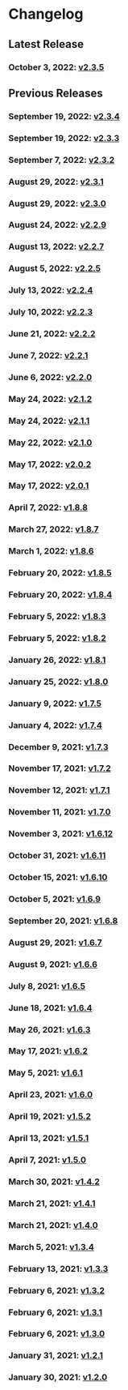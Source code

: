# Changelog

## Latest Release

### October 3, 2022: [v2.3.5](/.changelog/v2.3.5.mdx)

## Previous Releases

### September 19, 2022: [v2.3.4](/.changelog/v2.3.4.mdx)

### September 19, 2022: [v2.3.3](/.changelog/v2.3.3.mdx)

### September 7, 2022: [v2.3.2](/.changelog/v2.3.2.mdx)

### August 29, 2022: [v2.3.1](/.changelog/v2.3.1.mdx)

### August 29, 2022: [v2.3.0](/.changelog/v2.3.0.mdx)

### August 24, 2022: [v2.2.9](/.changelog/v2.2.9.mdx)

### August 13, 2022: [v2.2.7](/.changelog/v2.2.7.mdx)

### August 5, 2022: [v2.2.5](/.changelog/v2.2.5.mdx)

### July 13, 2022: [v2.2.4](/.changelog/v2.2.4.mdx)

### July 10, 2022: [v2.2.3](/.changelog/v2.2.3.mdx)

### June 21, 2022: [v2.2.2](/.changelog/v2.2.2.mdx)

### June 7, 2022: [v2.2.1](/.changelog/v2.2.1.mdx)

### June 6, 2022: [v2.2.0](/.changelog/v2.2.0.mdx)

### May 24, 2022: [v2.1.2](/.changelog/v2.1.2.mdx)

### May 24, 2022: [v2.1.1](/.changelog/v2.1.1.mdx)

### May 22, 2022: [v2.1.0](/.changelog/v2.1.0.mdx)

### May 17, 2022: [v2.0.2](/.changelog/v2.0.2.mdx)

### May 17, 2022: [v2.0.1](/.changelog/v2.0.1.mdx)

### April 7, 2022: [v1.8.8](/.changelog/v1.8.8.mdx)

### March 27, 2022: [v1.8.7](/.changelog/v1.8.7.mdx)

### March 1, 2022: [v1.8.6](/.changelog/v1.8.6.mdx)

### February 20, 2022: [v1.8.5](/.changelog/v1.8.5.mdx)

### February 20, 2022: [v1.8.4](/.changelog/v1.8.4.mdx)

### February 5, 2022: [v1.8.3](/.changelog/v1.8.3.mdx)

### February 5, 2022: [v1.8.2](/.changelog/v1.8.2.mdx)

### January 26, 2022: [v1.8.1](/.changelog/v1.8.1.mdx)

### January 25, 2022: [v1.8.0](/.changelog/v1.8.0.mdx)

### January 9, 2022: [v1.7.5](/.changelog/v1.7.5.mdx)

### January 4, 2022: [v1.7.4](/.changelog/v1.7.4.mdx)

### December 9, 2021: [v1.7.3](/.changelog/v1.7.3.mdx)

### November 17, 2021: [v1.7.2](/.changelog/v1.7.2.mdx)

### November 12, 2021: [v1.7.1](/.changelog/v1.7.1.mdx)

### November 11, 2021: [v1.7.0](/.changelog/v1.7.0.mdx)

### November 3, 2021: [v1.6.12](/.changelog/v1.6.12.mdx)

### October 31, 2021: [v1.6.11](/.changelog/v1.6.11.mdx)

### October 15, 2021: [v1.6.10](/.changelog/v1.6.10.mdx)

### October 5, 2021: [v1.6.9](/.changelog/v1.6.9.mdx)

### September 20, 2021: [v1.6.8](/.changelog/v1.6.8.mdx)

### August 29, 2021: [v1.6.7](/.changelog/v1.6.7.mdx)

### August 9, 2021: [v1.6.6](/.changelog/v1.6.6.mdx)

### July 8, 2021: [v1.6.5](/.changelog/v1.6.5.mdx)

### June 18, 2021: [v1.6.4](/.changelog/v1.6.4.mdx)

### May 26, 2021: [v1.6.3](/.changelog/v1.6.3.mdx)

### May 17, 2021: [v1.6.2](/.changelog/v1.6.2.mdx)

### May 5, 2021: [v1.6.1](/.changelog/v1.6.1.mdx)

### April 23, 2021: [v1.6.0](/.changelog/v1.6.0.mdx)

### April 19, 2021: [v1.5.2](/.changelog/v1.5.2.mdx)

### April 13, 2021: [v1.5.1](/.changelog/v1.5.1.mdx)

### April 7, 2021: [v1.5.0](/.changelog/v1.5.0.mdx)

### March 30, 2021: [v1.4.2](/.changelog/v1.4.2.mdx)

### March 21, 2021: [v1.4.1](/.changelog/v1.4.1.mdx)

### March 21, 2021: [v1.4.0](/.changelog/v1.4.0.mdx)

### March 5, 2021: [v1.3.4](/.changelog/v1.3.4.mdx)

### February 13, 2021: [v1.3.3](/.changelog/v1.3.3.mdx)

### February 6, 2021: [v1.3.2](/.changelog/v1.3.2.mdx)

### February 6, 2021: [v1.3.1](/.changelog/v1.3.1.mdx)

### February 6, 2021: [v1.3.0](/.changelog/v1.3.0.mdx)

### January 31, 2021: [v1.2.1](/.changelog/v1.2.1.mdx)

### January 30, 2021: [v1.2.0](/.changelog/v1.2.0.mdx)
